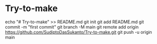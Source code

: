 # Try-to-make
echo "# Try-to-make" >> README.md
git init
git add README.md
git commit -m "first commit"
git branch -M main
git remote add origin https://github.com/SudiptoDasSukanto/Try-to-make.git
git push -u origin main
